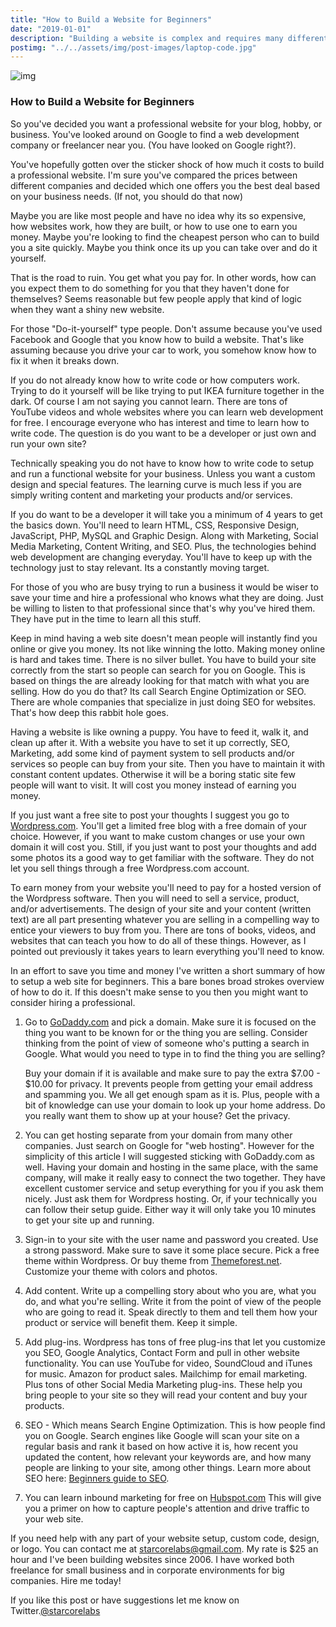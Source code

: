 ```yaml
---
title: "How to Build a Website for Beginners"
date: "2019-01-01"
description: "Building a website is complex and requires many different technologies."
postimg: "../../assets/img/post-images/laptop-code.jpg"
---
```


![img](../../assets/img/post-images/laptop-code.jpg)

### How to Build a Website for Beginners

So you've decided you want a professional website for your blog,
hobby, or business. You've looked around on Google to find a web
development company or freelancer near you. (You have looked on
Google right?).

You've hopefully gotten over the sticker shock of how much it costs
to build a professional website. I'm sure you've compared the prices
between different companies and decided which one offers you the
best deal based on your business needs. (If not, you should do that
now)

Maybe you are like most people and have no idea why its so
expensive, how websites work, how they are built, or how to use one
to earn you money. Maybe you're looking to find the cheapest person
who can to build you a site quickly. Maybe you think once its up you
can take over and do it yourself.

That is the road to ruin. You get what you pay for. In other words,
how can you expect them to do something for you that they haven't
done for themselves? Seems reasonable but few people apply that kind
of logic when they want a shiny new website.

For those "Do-it-yourself" type people. Don't assume because you've
used Facebook and Google that you know how to build a website.
That's like assuming because you drive your car to work, you somehow
know how to fix it when it breaks down.

If you do not already know how to write code or how computers work.
Trying to do it yourself will be like trying to put IKEA furniture
together in the dark. Of course I am not saying you cannot learn.
There are tons of YouTube videos and whole websites where you can
learn web development for free. I encourage everyone who has
interest and time to learn how to write code. The question is do you
want to be a developer or just own and run your own site?

Technically speaking you do not have to know how to write code to
setup and run a functional website for your business. Unless you
want a custom design and special features. The learning curve is
much less if you are simply writing content and marketing your
products and/or services.

If you do want to be a developer it will take you a minimum of 4
years to get the basics down. You'll need to learn HTML, CSS,
Responsive Design, JavaScript, PHP, MySQL and Graphic Design. Along
with Marketing, Social Media Marketing, Content Writing, and SEO.
Plus, the technologies behind web development are changing everyday.
You'll have to keep up with the technology just to stay relevant. Its
a constantly moving target.

For those of you who are busy trying to run a business it would be
wiser to save your time and hire a professional who knows what they
are doing. Just be willing to listen to that professional since
that's why you've hired them. They have put in the time to learn all
this stuff.

Keep in mind having a web site doesn't mean people will instantly
find you online or give you money. Its not like winning the lotto.
Making money online is hard and takes time. There is no silver
bullet. You have to build your site correctly from the start so
people can search for you on Google. This is based on things the are
already looking for that match with what you are selling. How do you
do that? Its call Search Engine Optimization or SEO. There are whole
companies that specialize in just doing SEO for websites. That's how
deep this rabbit hole goes.

Having a website is like owning a puppy. You have to feed it, walk
it, and clean up after it. With a website you have to set it up
correctly, SEO, Marketing, add some kind of payment system to sell
products and/or services so people can buy from your site. Then you
have to maintain it with constant content updates. Otherwise it will
be a boring static site few people will want to visit. It will cost
you money instead of earning you money.

If you just want a free site to post your thoughts I suggest you go
to
<a href="https://wordpress.com" target="_blank">Wordpress.com</a>.
You'll get a limited free blog with a free domain of your choice.
However, if you want to make custom changes or use your own domain
it will cost you. Still, if you just want to post your thoughts and
add some photos its a good way to get familiar with the software.
They do not let you sell things through a free Wordpress.com
account.

To earn money from your website you'll need to pay for a hosted
version of the Wordpress software. Then you will need to sell a
service, product, and/or advertisements. The design of your site and
your content (written text) are all part presenting whatever you are
selling in a compelling way to entice your viewers to buy from you.
There are tons of books, videos, and websites that can teach you how
to do all of these things. However, as I pointed out previously it
takes years to learn everything you'll need to know.

In an effort to save you time and money I've written a short summary
of how to setup a web site for beginners. This a bare bones broad
strokes overview of how to do it. If this doesn't make sense to you
then you might want to consider hiring a professional.

1.  Go to <a href="https://www.godaddy.com/" target="_blank">GoDaddy.com</a>
    and pick a domain. Make sure it is focused on the thing you want to
    be known for or the thing you are selling. Consider thinking from
    the point of view of someone who's putting a search in Google. What
    would you need to type in to find the thing you are selling?

    Buy your domain if it is available and make sure to pay the extra
    $7.00 - $10.00 for privacy. It prevents people from getting your
    email address and spamming you. We all get enough spam as it is.
    Plus, people with a bit of knowledge can use your domain to look up
    your home address. Do you really want them to show up at your house?
    Get the privacy.

2.  You can get hosting separate from your domain from many other
    companies. Just search on Google for "web hosting". However for the
    simplicity of this article I will suggested sticking with
    GoDaddy.com as well. Having your domain and hosting in the same
    place, with the same company, will make it really easy to connect
    the two together. They have excellent customer service and setup
    everything for you if you ask them nicely. Just ask them for
    Wordpress hosting. Or, if your technically you can follow their setup
    guide. Either way it will only take you 10 minutes to get your site
    up and running.

3.  Sign-in to your site with the user name and password you created.
    Use a strong password. Make sure to save it some place secure. Pick
    a free theme within Wordpress. Or buy theme from
    <a href="http://themeforest.net/category/wordpress">Themeforest.net</a>. Customize your theme with colors and photos.

4.  Add content. Write up a compelling story about who you are, what
    you do, and what you're selling. Write it from the point of view of
    the people who are going to read it. Speak directly to them and tell
    them how your product or service will benefit them. Keep it simple.

5.  Add plug-ins. Wordpress has tons of free plug-ins that let you
    customize you SEO, Google Analytics, Contact Form and pull in other
    website functionality. You can use YouTube for video, SoundCloud and
    iTunes for music. Amazon for product sales. Mailchimp for email
    marketing. Plus tons of other Social Media Marketing plug-ins. These
    help you bring people to your site so they will read your content
    and buy your products.

6.  SEO - Which means Search Engine Optimization. This is how people
    find you on Google. Search engines like Google will scan your site
    on a regular basis and rank it based on how active it is, how recent
    you updated the content, how relevant your keywords are, and how
    many people are linking to your site, among other things. Learn more
    about SEO here: <a href="https://moz.com/beginners-guide-to-seo">Beginners guide to SEO</a>.

7.  You can learn inbound marketing for free on
    <a href="http://www.hubspot.com/inbound-marketing">Hubspot.com</a>
    This will give you a primer on how to capture people's attention and
    drive traffic to your web site.

If you need help with any part of your website setup, custom code,
design, or logo. You can contact me at
<a href="mailto:starcorelabs@gmail.com">starcorelabs@gmail.com</a>.
My rate is \$25 an hour and I've been building websites since 2006. I
have worked both freelance for small business and in corporate
environments for big companies. Hire me today!

If you like this post or have suggestions let me know on Twitter.<a
href="https://twitter.com/starcorelabs">@starcorelabs</a>
